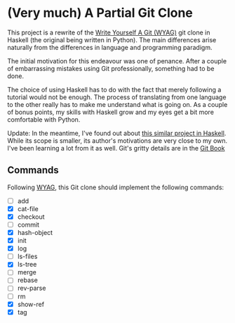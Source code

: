 # (Very much) A Partial Git Clone

This project is a rewrite of the [Write Yourself A Git (WYAG)](https://wyag.thb.lt/) git clone in Haskell (the original being written in Python). The main differences arise naturally from the differences in language and programming paradigm. 

The initial motivation for this endeavour was one of penance. After a couple of embarrassing mistakes using Git professionally, something had to be done.

The choice of using Haskell has to do with the fact that merely following a tutorial would not be enough. The process of translating from one language to the other really has to make me understand what is going on. As a couple of bonus points, my skills with Haskell grow and my eyes get a bit more comfortable with Python.

Update: In the meantime, I've found out about [this similar project in Haskell](https://vaibhavsagar.com/blog/2017/08/13/i-haskell-a-git/).
While its scope is smaller, its author's motivations are very close to my own. I've been learning a lot from it as well.
Git's gritty details are in the [Git Book](https://git-scm.com/book/en/v2)

## Commands
Following [WYAG](https://wyag.thb.lt/), this Git clone should implement the following commands:
- [ ] add 
- [x] cat-file 
- [x] checkout
- [ ] commit 
- [x] hash-object 
- [x] init 
- [x] log 
- [ ] ls-files 
- [x] ls-tree 
- [ ] merge 
- [ ] rebase 
- [ ] rev-parse 
- [ ] rm 
- [x] show-ref 
- [x] tag 